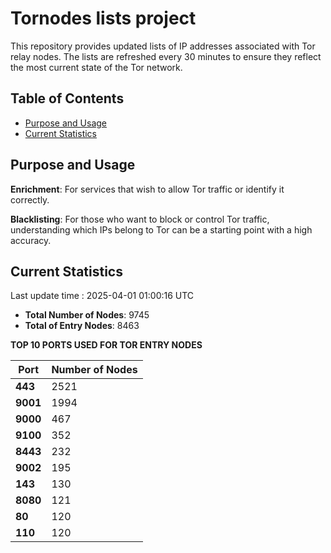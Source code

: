 # Tornodes lists project

This repository provides updated lists of IP addresses associated with Tor relay nodes. The lists are refreshed every 30 minutes to ensure they reflect the most current state of the Tor network.

## Table of Contents

- [Purpose and Usage](#purpose-and-usage)
- [Current Statistics](#current-statistics)


## Purpose and Usage

**Enrichment**: For services that wish to allow Tor traffic or identify it correctly.

**Blacklisting**: For those who want to block or control Tor traffic, understanding which IPs belong to Tor can be a starting point with a high accuracy.

## Current Statistics

Last update time : 2025-04-01 01:00:16 UTC

- **Total Number of Nodes**: 9745
- **Total of Entry Nodes**: 8463

**TOP 10 PORTS USED FOR TOR ENTRY NODES**

| **Port** | **Number of Nodes** |
|------|-----------------|
| **443**   | 2521  |
| **9001**   | 1994  |
| **9000**   | 467  |
| **9100**   | 352  |
| **8443**   | 232  |
| **9002**   | 195  |
| **143**   | 130  |
| **8080**   | 121  |
| **80**   | 120  |
| **110**   | 120  |

